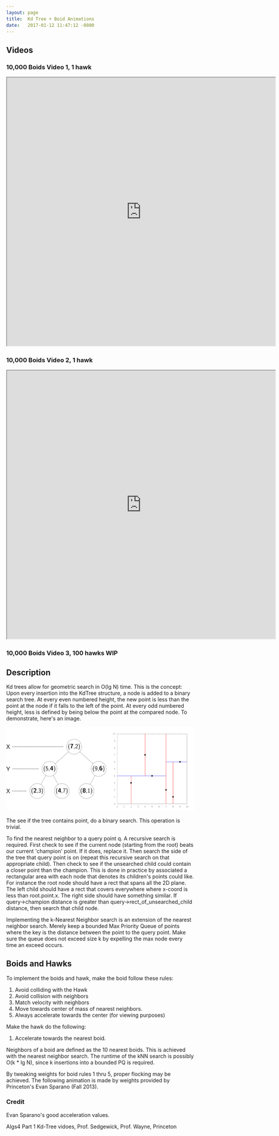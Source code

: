 ```yaml
---
layout: page
title:  Kd Tree + Boid Animations
date:   2017-01-12 11:47:12 -0800
---
```


## Videos

### 10,000 Boids Video 1, 1 hawk
<div class="videoWrapper">
<iframe src="https://drive.google.com/file/d/0B3JVHi3wgViAUUJveGFoVzBsWkU/preview" width="720" height="720"></iframe>
</div>

### 10,000 Boids Video 2, 1 hawk
<div class="videoWrapper">
<iframe src="https://drive.google.com/file/d/0B3JVHi3wgViAb3VxR1ZvSGRlTmM/preview" width="720" height="720"></iframe>
</div>

### 10,000 Boids Video 3, 100 hawks WIP

## Description

Kd trees allow for geometric search in O(lg N) time. This is the concept: Upon
every insertion into the KdTree structure, a node is added to a binary search
tree. At every even numbered height, the new point is less than the point at the
node if it falls to the left of the point. At every odd numbered height, less is
defined by being below the point at the compared node. To demonstrate, here's an
image.

<center>
	<img class="img-rounded img-responsive" src="/files/kdtree-tree.svg" alt="Kd Tree Diagram">
</center>

The see if the tree contains point, do a binary search. This operation is trivial.

To find the nearest neighbor to a query point q. A recursive search is required.
 First check to see if the current node (starting from the root) beats our
 current 'champion' point. If it does, replace it. Then search the
 side of the tree that query point is on (repeat this recursive search on that
 appropriate child). Then check to see if the unsearched child could
 contain a closer point than the champion. This is done in practice by
 associated a rectangular area with each node that denotes its
 children's points could like. For instance the root node should
 have a rect that spans all the 2D plane. The left child should have a rect
 that covers everywhere where x-coord is less than root.point.x. The right
 side should have something similar. If query->champion distance is greater
  than query->rect_of_unsearched_child distance, then search that child node.

Implementing the k-Nearest Neighbor search is an extension of the nearest
neighbor search. Merely keep a bounded Max Priority Queue of points where the
key is the distance between the point to the query point. Make sure the queue
does not exceed size k by expelling the max node every time an exceed occurs.

## Boids and Hawks

To implement the boids and hawk, make the boid follow these rules:

1. Avoid colliding with the Hawk
2. Avoid collision with neighbors
3. Match velocity with neighbors
4. Move towards center of mass of nearest neighbors.
5. Always accelerate towards the center (for viewing purposes)

Make the hawk do the following:

1. Accelerate towards the nearest boid.

Neighbors of a boid are defined as the 10 nearest boids. This is achieved with
the nearest neighbor search. The runtime of the kNN search is possibly O(k * lg N),
since k insertions into a bounded PQ is required.

By tweaking weights for boid rules 1 thru 5, proper flocking may be achieved.
The following animation is made by weights provided by Princeton's Evan Sparano
(Fall 2013).

### Credit

Evan Sparano's good acceleration values.

Algs4 Part 1 Kd-Tree vidoes, Prof. Sedgewick, Prof. Wayne, Princeton

